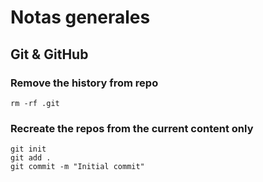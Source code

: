 # Notas generales

## Git & GitHub

### Remove the history from repo

`rm -rf .git`

### Recreate the repos from the current content only

```
git init
git add .
git commit -m "Initial commit"
```

